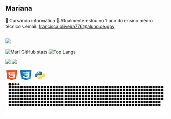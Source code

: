 ## Mariana 
🎒.Cursando informática
🎒.Atualmente estou no 1 ano do ensino médio técnico
📞.email: francisca.oliveira776@aluno.ce.gov
## <div align="center" width="50">


![](https://visitcount.itsvg.in/api?id=ash-codes18&icon=1&color=10)


![Mari GitHub stats](https://github-readme-stats.vercel.app/api?username=fcmariana&show_icons=true&theme=dark)
![Top Langs](https://github-readme-stats.vercel.app/api/top-langs/?username=fcmariana_progress=true&theme=dark)



<div>  
  <a href="https://www.instagram.com/fc.mariana_/profilecard/?igsh=MTUxaml5eTAyOWF1eg=="_blank"><img src="https://img.shields.io/badge/-Instagram-%23E4405F?style=for-the-badge&logo=instagram&logoColor=white" target="_blank"></a>
    <a href="https://www.linkedin.com/in/francisca-mariana-33126b337?utm_source=share&utm_campaign=share_via&utm_content=profile&utm_medium=android_app" target="_blank"><img src="https://img.shields.io/badge/-LinkedIn-%230077B5?style=for-the-badge&logo=linkedin&logoColor=white" target="_blank"></a>
</div>

<div style="display: inline_block"><br>
  <img align="center" alt="fcmariana-HTML" height="30" width="40" src="https://raw.githubusercontent.com/devicons/devicon/master/icons/html5/html5-original.svg">
  <img align="center" alt="fcmariana-CSS" height="30" width="40" src="https://raw.githubusercontent.com/devicons/devicon/master/icons/css3/css3-original.svg">
  <img align="center" alt="fcmariana-Python" height="30" width="40" src="https://raw.githubusercontent.com/devicons/devicon/master/icons/python/python-original.svg">

</div>








<picture align="center">
  <source media="(prefers-color-scheme: dark)" srcset="https://raw.githubusercontent.com/mari4souza/mari4souza/output/github-contribution-grid-snake-dark.svg">
  <source media="(prefers-color-scheme: light)" srcset="https://raw.githubusercontent.com/mari4souza/mari4souza/output/github-contribution-grid-snake-dark.svg">
  <img align="center" alt="github contribution grid snake animation" src="https://raw.githubusercontent.com/mari4souza/mari4souza/output/github-contribution-grid-snake.svg">
</picture>
